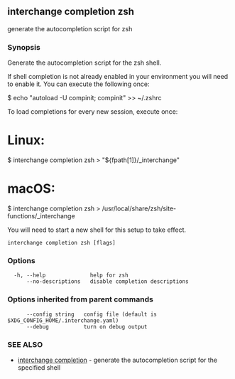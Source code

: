 ## interchange completion zsh

generate the autocompletion script for zsh

### Synopsis


Generate the autocompletion script for the zsh shell.

If shell completion is not already enabled in your environment you will need
to enable it.  You can execute the following once:

$ echo "autoload -U compinit; compinit" >> ~/.zshrc

To load completions for every new session, execute once:
# Linux:
$ interchange completion zsh > "${fpath[1]}/_interchange"
# macOS:
$ interchange completion zsh > /usr/local/share/zsh/site-functions/_interchange

You will need to start a new shell for this setup to take effect.


```
interchange completion zsh [flags]
```

### Options

```
  -h, --help              help for zsh
      --no-descriptions   disable completion descriptions
```

### Options inherited from parent commands

```
      --config string   config file (default is $XDG_CONFIG_HOME/.interchange.yaml)
      --debug           turn on debug output
```

### SEE ALSO

* [interchange completion](interchange_completion.md)	 - generate the autocompletion script for the specified shell

